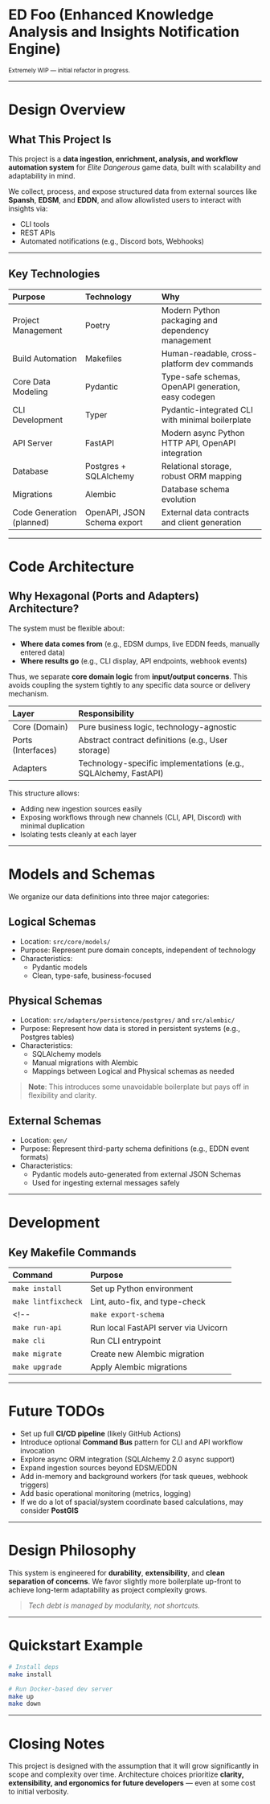 # ED Foo (Enhanced Knowledge Analysis and Insights Notification Engine)

<sub>Extremely WIP — initial refactor in progress.</sub>

---

# Design Overview

## What This Project Is

This project is a **data ingestion, enrichment, analysis, and workflow automation system** for *Elite Dangerous* game data, built with scalability and adaptability in mind.

We collect, process, and expose structured data from external sources like **Spansh**, **EDSM**, and **EDDN**, and allow allowlisted users to interact with insights via:
- CLI tools
- REST APIs
- Automated notifications (e.g., Discord bots, Webhooks)

---

## Key Technologies

| Purpose                         | Technology                   | Why |
|:---------------------------------|:------------------------------|:----|
| Project Management              | Poetry                        | Modern Python packaging and dependency management |
| Build Automation                | Makefiles                     | Human-readable, cross-platform dev commands |
| Core Data Modeling              | Pydantic                      | Type-safe schemas, OpenAPI generation, easy codegen |
| CLI Development                 | Typer                         | Pydantic-integrated CLI with minimal boilerplate |
| API Server                      | FastAPI                       | Modern async Python HTTP API, OpenAPI integration |
| Database                        | Postgres + SQLAlchemy         | Relational storage, robust ORM mapping |
| Migrations                      | Alembic                       | Database schema evolution |
| Code Generation (planned)       | OpenAPI, JSON Schema export   | External data contracts and client generation |

---

# Code Architecture

## Why Hexagonal (Ports and Adapters) Architecture?

The system must be flexible about:
- **Where data comes from** (e.g., EDSM dumps, live EDDN feeds, manually entered data)
- **Where results go** (e.g., CLI display, API endpoints, webhook events)

Thus, we separate **core domain logic** from **input/output concerns**.
This avoids coupling the system tightly to any specific data source or delivery mechanism.

| Layer | Responsibility |
|:------|:---------------|
| Core (Domain) | Pure business logic, technology-agnostic |
| Ports (Interfaces) | Abstract contract definitions (e.g., User storage) |
| Adapters | Technology-specific implementations (e.g., SQLAlchemy, FastAPI) |

This structure allows:
- Adding new ingestion sources easily
- Exposing workflows through new channels (CLI, API, Discord) with minimal duplication
- Isolating tests cleanly at each layer

---

# Models and Schemas

We organize our data definitions into three major categories:

## Logical Schemas
- Location: `src/core/models/`
- Purpose: Represent pure domain concepts, independent of technology
- Characteristics:
  - Pydantic models
  - Clean, type-safe, business-focused

## Physical Schemas
- Location: `src/adapters/persistence/postgres/` and `src/alembic/`
- Purpose: Represent how data is stored in persistent systems (e.g., Postgres tables)
- Characteristics:
  - SQLAlchemy models
  - Manual migrations with Alembic
  - Mappings between Logical and Physical schemas as needed

> **Note**: This introduces some unavoidable boilerplate but pays off in flexibility and clarity.

## External Schemas
- Location: `gen/`
- Purpose: Represent third-party schema definitions (e.g., EDDN event formats)
- Characteristics:
  - Pydantic models auto-generated from external JSON Schemas
  - Used for ingesting external messages safely

---

# Development

## Key Makefile Commands

| Command | Purpose |
|:--------|:--------|
| `make install` | Set up Python environment |
| `make lintfixcheck` | Lint, auto-fix, and type-check |
<!-- | `make export-schema` | Generate and save JSON Schemas from Pydantic models | -->
| `make run-api` | Run local FastAPI server via Uvicorn |
| `make cli` | Run CLI entrypoint |
| `make migrate` | Create new Alembic migration |
| `make upgrade` | Apply Alembic migrations |

---

# Future TODOs

- Set up full **CI/CD pipeline** (likely GitHub Actions)
- Introduce optional **Command Bus** pattern for CLI and API workflow invocation
- Explore async ORM integration (SQLAlchemy 2.0 async support)
- Expand ingestion sources beyond EDSM/EDDN
- Add in-memory and background workers (for task queues, webhook triggers)
- Add basic operational monitoring (metrics, logging)
- If we do a lot of spacial/system coordinate based calculations, may consider **PostGIS**

---

# Design Philosophy

This system is engineered for **durability**, **extensibility**, and **clean separation of concerns**.
We favor slightly more boilerplate up-front to achieve long-term adaptability as project complexity grows.

> *Tech debt is managed by modularity, not shortcuts.*

---

# Quickstart Example

```bash
# Install deps
make install

# Run Docker-based dev server
make up
make down
```

---

# Closing Notes

This project is designed with the assumption that it will grow significantly in scope and complexity over time.
Architecture choices prioritize **clarity, extensibility, and ergonomics for future developers** — even at some cost to initial verbosity.

